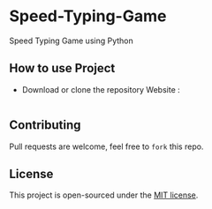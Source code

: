 # Speed-Typing-Game
Speed Typing Game using Python

## How to use Project
- Download or clone the repository Website : 
```

```

## Contributing
Pull requests are welcome, feel free to ```fork``` this repo.

## License
This project is open-sourced under the [MIT license]().
